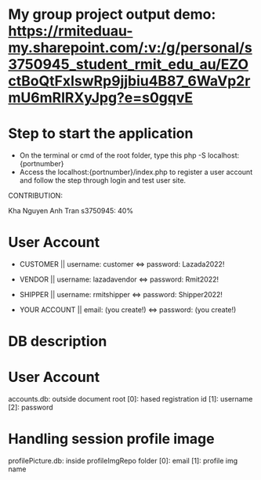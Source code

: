# My group project output demo: https://rmiteduau-my.sharepoint.com/:v:/g/personal/s3750945_student_rmit_edu_au/EZOctBoQtFxIswRp9jjbiu4B87_6WaVp2rmU6mRlRXyJpg?e=s0gqvE

# Step to start the application
- On the terminal or cmd of the root folder, type this php -S localhost:{portnumber}
- Access the localhost:{portnumber}/index.php to register a user account and follow the step through login and test user site.

CONTRIBUTION:

Kha Nguyen Anh Tran s3750945: 40% 

# User Account
* CUSTOMER ||
username: customer <=>
password: Lazada2022!

* VENDOR ||
username: lazadavendor <=>
password: Rmit2022!

* SHIPPER ||
username: rmitshipper <=>
password: Shipper2022!

* YOUR ACCOUNT ||
email: (you create!) <=>
password: (you create!)

# DB description
# User Account
accounts.db: outside document root
[0]: hased registration id
[1]: username
[2]: password

# Handling session profile image
profilePicture.db: inside profileImgRepo folder
[0]: email
[1]: profile img name
